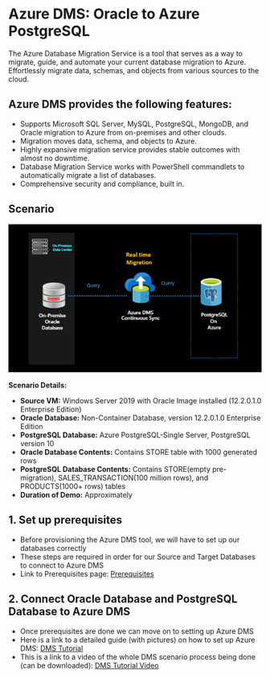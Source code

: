 # Azure DMS: Oracle to Azure PostgreSQL

The Azure Database Migration Service is a tool that serves as a way to migrate, guide, and automate your current database migration to Azure. Effortlessly migrate data, schemas, and objects from various sources to the cloud.

## Azure DMS provides the following features:
* Supports Microsoft SQL Server, MySQL, PostgreSQL, MongoDB, and Oracle migration to Azure from on-premises and other clouds.
* Migration moves data, schema, and objects to Azure.
* Highly expansive migration service provides stable outcomes with almost no downtime.
* Database Migration Service works with PowerShell commandlets to automatically migrate a list of databases.
* Comprehensive security and compliance, built in.




## **Scenario**

![](/Images/13.png)

**Scenario Details:**

* **Source VM:** Windows Server 2019 with Oracle Image installed (12.2.0.1.0 Enterprise Edition)
* **Oracle Database:** Non-Container Database, version 12.2.0.1.0 Enterprise Edition
* **PostgreSQL Database:** Azure PostgreSQL-Single Server, PostgreSQL version 10
* **Oracle Database Contents:** Contains STORE table with 1000 generated rows
* **PostgreSQL Database Contents:** Contains STORE(empty pre-migration), SALES_TRANSACTION(100 million rows), and PRODUCTS(1000+ rows) tables
* **Duration of Demo:** Approximately 

## 1. Set up prerequisites
* Before provisioning the Azure DMS tool, we will have to set up our databases correctly
* These steps are required in order for our Source and Target Databases to connect to Azure DMS
* Link to Prerequisites page: [Prerequisites](https://github.com/Click2Cloud/azure-oracle-migration/blob/master/Prerequisites/PREREQUISITES.md)

## 2. Connect Oracle Database and PostgreSQL Database to Azure DMS
* Once prerequisites are done we can move on to setting up Azure DMS
* Here is a link to a detailed guide (with pictures) on how to set up Azure DMS: [DMS Tutorial](https://github.com/Click2Cloud/azure-oracle-migration/blob/master/Tutorials/DMStutorial.md)
* This is a link to a video of the whole DMS scenario process being done (can be downloaded): [DMS Tutorial Video](https://github.com/Click2Cloud/azure-oracle-migration/blob/master/Videos/dmsdemo.mp4)



